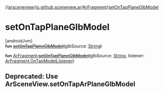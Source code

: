 //[arsceneview](../../../index.md)/[io.github.sceneview.ar](../index.md)/[ArFragment](index.md)/[setOnTapPlaneGlbModel](set-on-tap-plane-glb-model.md)

# setOnTapPlaneGlbModel

[androidJvm]\
~~fun~~ [~~setOnTapPlaneGlbModel~~](set-on-tap-plane-glb-model.md)~~(~~glbSource: [String](https://kotlinlang.org/api/latest/jvm/stdlib/kotlin/-string/index.html)~~)~~

~~fun~~ [ArFragment](index.md)~~.~~[~~setOnTapPlaneGlbModel~~](set-on-tap-plane-glb-model.md)~~(~~glbSource: [String](https://kotlinlang.org/api/latest/jvm/stdlib/kotlin/-string/index.html), listener: [ArFragment.OnTapModelListener](-on-tap-model-listener/index.md)~~)~~

##  Deprecated: Use ArSceneView.setOnTapArPlaneGlbModel
